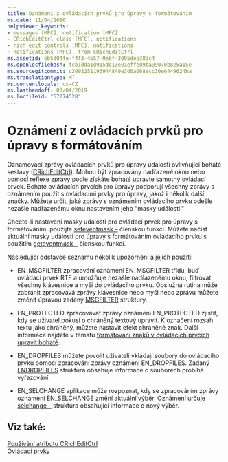 ```yaml
---
title: Oznámení z ovládacích prvků pro úpravy s formátováním
ms.date: 11/04/2016
helpviewer_keywords:
- messages [MFC], notification [MFC]
- CRichEditCtrl class [MFC], notifications
- rich edit controls [MFC], notifications
- notifications [MFC], from CRichEditCtrl
ms.assetid: eb5304fe-f4f3-4557-9ebf-3095dea383c4
ms.openlocfilehash: fcb1dda1d915dc13e01effed9ba99070b825a15e
ms.sourcegitcommit: c3093251193944840e3d0a068ecc30e6449624ba
ms.translationtype: MT
ms.contentlocale: cs-CZ
ms.lasthandoff: 03/04/2019
ms.locfileid: "57274528"
---
```

# <a name="notifications-from-a-rich-edit-control"></a>Oznámení z ovládacích prvků pro úpravy s formátováním

Oznamovací zprávy ovládacích prvků pro úpravy události ovlivňující bohaté sestavy ([CRichEditCtrl](../mfc/reference/cricheditctrl-class.md)). Mohou být zpracovány nadřazené okno nebo pomocí reflexe zprávy podle získáte bohaté upravte samotný ovládací prvek. Bohaté ovládacích prvcích pro úpravy podporují všechny zprávy s oznámením použít s ovládacími prvky pro úpravy, jakož i několik další značky. Můžete určit, jaké zprávy s oznámením ovládacího prvku odešle nezašle nadřazenému oknu nastavením jeho "masky události."

Chcete-li nastavení masky události pro ovládací prvek pro úpravy s formátováním, použijte [seteventmask –](../mfc/reference/cricheditctrl-class.md#seteventmask) členskou funkci. Můžete načíst aktuální masky události pro úpravy s formátováním ovládacího prvku s použitím [geteventmask –](../mfc/reference/cricheditctrl-class.md#geteventmask) členskou funkci.

Následující odstavce seznamu několik upozornění a jejich použití:

- EN_MSGFILTER zpracování oznámení EN_MSGFILTER třídu, buď ovládací prvek RTF a umožňuje nezašle nadřazenému oknu, filtrovat všechny klávesnice a myši do ovládacího prvku. Obslužná rutina může zabránit zpracovává zprávy klávesnice nebo myši nebo zprávu můžete změnit úpravou zadaný [MSGFILTER](/windows/desktop/api/richedit/ns-richedit-_msgfilter) struktury.

- EN_PROTECTED zpracovávat zprávy oznámení EN_PROTECTED zjistit, kdy se uživatel pokusí o chráněný textový upravit. K označení rozsah textu jako chráněný, můžete nastavit efekt chráněné znak. Další informace najdete v tématu [formátování znaků v ovládacích prvcích upravit bohaté](../mfc/character-formatting-in-rich-edit-controls.md).

- EN_DROPFILES můžete povolit uživateli vkládají soubory do ovládacího prvku pomocí zpracování zprávy oznámení EN_DROPFILES. Zadaný [ENDROPFILES](/windows/desktop/api/richedit/ns-richedit-_endropfiles) struktura obsahuje informace o souborech probíhá vyřazování.

- EN_SELCHANGE aplikace může rozpoznat, kdy se zpracováním zprávy oznámení EN_SELCHANGE změní aktuální výběr. Oznámení určuje [selchange –](/windows/desktop/api/richedit/ns-richedit-_selchange) struktura obsahující informace o nový výběr.

## <a name="see-also"></a>Viz také:

[Používání atributu CRichEditCtrl](../mfc/using-cricheditctrl.md)<br/>
[Ovládací prvky](../mfc/controls-mfc.md)

